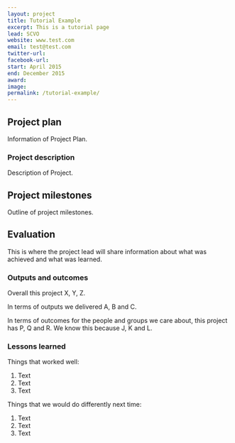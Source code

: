 ```yaml
---
layout: project
title: Tutorial Example
excerpt: This is a tutorial page
lead: SCVO
website: www.test.com
email: test@test.com
twitter-url: 
facebook-url: 
start: April 2015
end: December 2015
award:
image:
permalink: /tutorial-example/ 
---
```


## Project plan

Information of Project Plan.

### Project description

Description of Project.

## Project milestones

Outline of project milestones.

## Evaluation

This is where the project lead will share information about what was achieved and what was learned.

### Outputs and outcomes

Overall this project X, Y, Z.

In terms of outputs we delivered A, B and C.

In terms of outcomes for the people and groups we care about, this project has P, Q and R. We know this because J, K and L.

### Lessons learned

Things that worked well:

1. Text
2. Text
3. Text

Things that we would do differently next time:

1. Text
2. Text
3. Text
